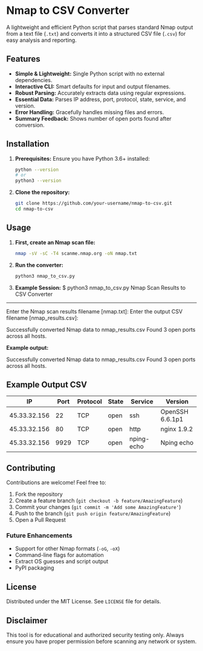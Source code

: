 # Nmap to CSV Converter

A lightweight and efficient Python script that parses standard Nmap output from a text file (`.txt`) and converts it into a structured CSV file (`.csv`) for easy analysis and reporting.

## Features

-   **Simple & Lightweight:** Single Python script with no external dependencies.
-   **Interactive CLI:** Smart defaults for input and output filenames.
-   **Robust Parsing:** Accurately extracts data using regular expressions.
-   **Essential Data:** Parses IP address, port, protocol, state, service, and version.
-   **Error Handling:** Gracefully handles missing files and errors.
-   **Summary Feedback:** Shows number of open ports found after conversion.

## Installation

1.  **Prerequisites:** Ensure you have Python 3.6+ installed:
    ```bash
    python --version
    # or
    python3 --version
    ```

2.  **Clone the repository:**
    ```bash
    git clone https://github.com/your-username/nmap-to-csv.git
    cd nmap-to-csv
    ```

## Usage

1.  **First, create an Nmap scan file:**
    ```bash
    nmap -sV -sC -T4 scanme.nmap.org -oN nmap.txt
    ```

2.  **Run the converter:**
    ```bash
    python3 nmap_to_csv.py
    ```

3.  **Example Session:**
$ python3 nmap_to_csv.py
Nmap Scan Results to CSV Converter
---------------------------------
Enter the Nmap scan results filename [nmap.txt]:
Enter the output CSV filename [nmap_results.csv]:

Successfully converted Nmap data to nmap_results.csv
Found 3 open ports across all hosts.

**Example output:**

Successfully converted Nmap data to nmap_results.csv
Found 3 open ports across all hosts.


## Example Output CSV

| IP            | Port | Protocol | State | Service | Version           |
|---------------|------|----------|-------|---------|-------------------|
| 45.33.32.156  | 22   | TCP      | open  | ssh     | OpenSSH 6.6.1p1  |
| 45.33.32.156  | 80   | TCP      | open  | http    | nginx 1.9.2      |
| 45.33.32.156  | 9929 | TCP      | open  | nping-echo | Nping echo      |

## Contributing

Contributions are welcome! Feel free to:
1.  Fork the repository
2.  Create a feature branch (`git checkout -b feature/AmazingFeature`)
3.  Commit your changes (`git commit -m 'Add some AmazingFeature'`)
4.  Push to the branch (`git push origin feature/AmazingFeature`)
5.  Open a Pull Request

### Future Enhancements
-   Support for other Nmap formats (`-oG`, `-oX`)
-   Command-line flags for automation
-   Extract OS guesses and script output
-   PyPI packaging

## License

Distributed under the MIT License. See `LICENSE` file for details.

## Disclaimer

This tool is for educational and authorized security testing only. Always ensure you have proper permission before scanning any network or system.

